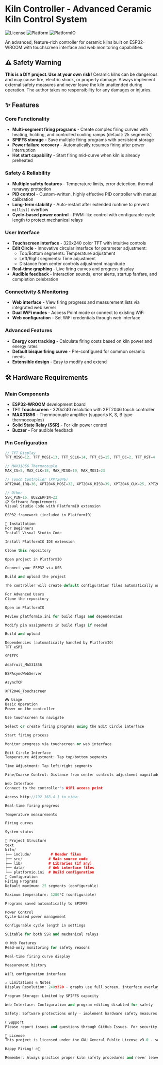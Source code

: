 
# Kiln Controller - Advanced Ceramic Kiln Control System

![License](https://img.shields.io/badge/License-GPLv3-blue.svg)
![Platform](https://img.shields.io/badge/Platform-ESP32-orange.svg)
![PlatformIO](https://img.shields.io/badge/PlatformIO-Compatible-brightgreen.svg)

An advanced, feature-rich controller for ceramic kilns built on ESP32-WROOM with touchscreen interface and web monitoring capabilities.

## ⚠️ Safety Warning
**This is a DIY project. Use at your own risk!** 
Ceramic kilns can be dangerous and may cause fire, electric shock, or property damage. Always implement external safety measures and never leave the kiln unattended during operation. The author takes no responsibility for any damages or injuries.

## ✨ Features

### Core Functionality
- **Multi-segment firing programs** - Create complex firing curves with heating, holding, and controlled cooling ramps (default: 25 segments)
- **SPIFFS storage** - Save multiple firing programs with persistent storage
- **Power failure recovery** - Automatically resumes firing after power interruption
- **Hot start capability** - Start firing mid-curve when kiln is already preheated

### Safety & Reliability
- **Multiple safety features** - Temperature limits, error detection, thermal runaway protection
- **PID control** - Custom-written, highly effective PID controller with manual calibration
- **Long-term stability** - Auto-restart after extended runtime to prevent `millis()` overflow
- **Cycle-based power control** - PWM-like control with configurable cycle length to protect mechanical relays

### User Interface
- **Touchscreen interface** - 320x240 color TFT with intuitive controls
- **Edit Circle** - Innovative circular interface for parameter adjustment:
  - Top/Bottom segments: Temperature adjustment
  - Left/Right segments: Time adjustment
  - Distance from center controls adjustment magnitude
- **Real-time graphing** - Live firing curves and progress display
- **Audible feedback** - Interaction sounds, error alerts, startup fanfare, and completion celebration

### Connectivity & Monitoring
- **Web interface** - View firing progress and measurement lists via integrated web server
- **Dual WiFi modes** - Access Point mode or connect to existing WiFi
- **Web configuration** - Set WiFi credentials through web interface

### Advanced Features
- **Energy cost tracking** - Calculate firing costs based on kiln power and energy rates
- **Default bisque firing curve** - Pre-configured for common ceramic needs
- **Extensible design** - Easy to modify and extend

## 🛠️ Hardware Requirements

### Main Components
- **ESP32-WROOM** development board
- **TFT Touchscreen** - 320x240 resolution with XPT2046 touch controller
- **MAX31856** - Thermocouple amplifier (supports K, S, B type thermocouples)
- **Solid State Relay (SSR)** - For kiln power control
- **Buzzer** - For audible feedback

### Pin Configuration
```cpp
// TFT Display
TFT_MISO=12, TFT_MOSI=13, TFT_SCLK=14, TFT_CS=15, TFT_DC=2, TFT_RST=4

// MAX31856 Thermocouple
MAX_CS=5, MAX_CLK=18, MAX_MISO=19, MAX_MOSI=23

// Touch Controller (XPT2046)
XPT2046_IRQ=36, XPT2046_MOSI=32, XPT2046_MISO=39, XPT2046_CLK=25, XPT2046_CS=33

// Other
SSR_PIN=16, BUZZERPIN=22
📋 Software Requirements
Visual Studio Code with PlatformIO extension

ESP32 framework (included in PlatformIO)

🚀 Installation
For Beginners
Install Visual Studio Code

Install PlatformIO IDE extension

Clone this repository

Open project in PlatformIO

Connect your ESP32 via USB

Build and upload the project

The controller will create default configuration files automatically on first run

For Advanced Users
Clone the repository

Open in PlatformIO

Review platformio.ini for build flags and dependencies

Modify pin assignments in build flags if needed

Build and upload

Dependencies (automatically handled by PlatformIO)
TFT_eSPI

SPIFFS

Adafruit_MAX31856

ESPAsyncWebServer

AsyncTCP

XPT2046_Touchscreen

🎮 Usage
Basic Operation
Power on the controller

Use touchscreen to navigate

Select or create firing programs using the Edit Circle interface

Start firing process

Monitor progress via touchscreen or web interface

Edit Circle Interface
Temperature Adjustment: Tap top/bottom segments

Time Adjustment: Tap left/right segments

Fine/Coarse Control: Distance from center controls adjustment magnitude

Web Interface
Connect to the controller's WiFi access point

Access http://192.168.4.1 to view:

Real-time firing progress

Temperature measurements

Firing curves

System status

📁 Project Structure
text
kiln/
├── include/         # Header files
├── src/            # Main source code
├── lib/            # Libraries (if any)
├── data/           # Web interface files
└── platformio.ini  # Build configuration
🔧 Configuration
Firing Programs
Default maximum: 25 segments (configurable)

Maximum temperature: 1280°C (configurable)

Programs saved automatically to SPIFFS

Power Control
Cycle-based power management

Configurable cycle length in settings

Suitable for both SSR and mechanical relays

🌐 Web Features
Read-only monitoring for safety reasons

Real-time firing curve display

Measurement history

WiFi configuration interface

⚠️ Limitations & Notes
Display Resolution: 240x320 - graphs use full screen, interface overlays may occasionally become unreadable in complex curves

Program Storage: Limited by SPIFFS capacity

Web Interface: Configuration and program editing disabled for safety

Safety: Software protections only - implement hardware safety measures

📞 Support
Please report issues and questions through GitHub Issues. For security-related concerns, please email the maintainer directly.

📄 License
This project is licensed under the GNU General Public License v3.0 - see the LICENSE file for details.

Happy Firing! 🔥🎨

Remember: Always practice proper kiln safety procedures and never leave operating equipment unattended.
